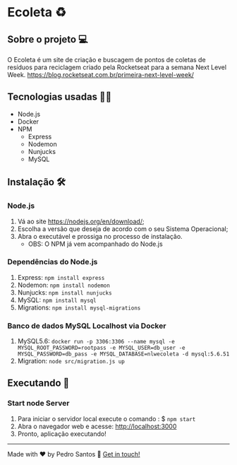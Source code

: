 # Ecoleta ♻️

## Sobre o projeto 💻

O Ecoleta é um site de criação e buscagem de pontos de coletas de resíduos para reciclagem criado pela Rocketseat para a semana Next Level Week.
<https://blog.rocketseat.com.br/primeira-next-level-week/>

## Tecnologias usadas 👨‍💻

- Node.js
- Docker
- NPM
  - Express
  - Nodemon
  - Nunjucks
  - MySQL

## Instalação 🛠

### Node.js

1. Vá ao site <https://nodejs.org/en/download/>;
2. Escolha a versão que deseja de acordo com o seu Sistema Operacional;
3. Abra o executável e prossiga no processo de instalação.
    - OBS: O NPM já vem acompanhado do Node.js

### Dependências do Node.js

1. Express: `npm install express`
2. Nodemon: `npm install nodemon`
3. Nunjucks: `npm install nunjucks`
4. MySQL: `npm install mysql`
5. Migrations: `npm install mysql-migrations`

### Banco de dados MySQL Localhost via Docker

1. MySQL5.6: `docker run -p 3306:3306 --name mysql -e MYSQL_ROOT_PASSWORD=rootpass -e MYSQL_USER=db_user -e MYSQL_PASSWORD=db_pass -e MYSQL_DATABASE=nlwecoleta -d mysql:5.6.51`
2. Migration: `node src/migration.js up`

## Executando 🚀

### Start node Server

1. Para iniciar o servidor local execute o comando : $ `npm start`	
2. Abra o navegador web e acesse: <http://localhost:3000>
3. Pronto, aplicação executando!

---

Made with ♥ by Pedro Santos :wave: [Get in touch!](https://www.linkedin.com/in/santospedroh/)
